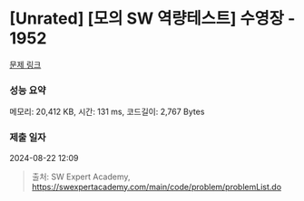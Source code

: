 # [Unrated] [모의 SW 역량테스트] 수영장 - 1952 

[문제 링크](https://swexpertacademy.com/main/code/problem/problemDetail.do?contestProbId=AV5PpFQaAQMDFAUq) 

### 성능 요약

메모리: 20,412 KB, 시간: 131 ms, 코드길이: 2,767 Bytes

### 제출 일자

2024-08-22 12:09



> 출처: SW Expert Academy, https://swexpertacademy.com/main/code/problem/problemList.do